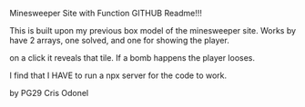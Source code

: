 Minesweeper Site with Function GITHUB Readme!!!

This is built upon my previous box model of the minesweeper site.
Works by have 2 arrays, one solved, and one for showing the player.

on a click it reveals that tile. If a bomb happens the player looses.

I find that I HAVE to run a npx server for the code to work.

by PG29 Cris Odonel
